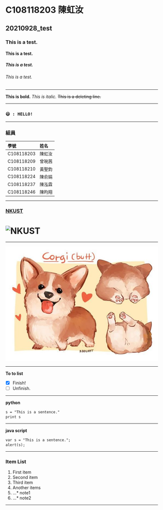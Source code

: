 # C108118203 陳虹汝
## 20210928_test
### This is a test.
#### This is a test.
##### This is a test.
###### This is a test.
***
**This is bold.**
*This is italic.*
~~This is a deleting line.~~
***
### `😃 : HELLO!`
***
### 組員
|學號|姓名|
|:---|:---|
|C108118203|陳虹汝|
|C108118209|曾琬茜|
|C108118210|黃聖鈞|
|C108118224|陳俞娟|
|C108118237|陳泓霖|
|C108118246|陳昀翔|
***
### [NKUST](https://www.nkust.edu.tw)
# ![NKUST](https://www.nkust.edu.tw/var/file/0/1000/img/513/182513897.png "NKUST")
***
![fig](corgi.jpg "corgi")
***
**To to list**
- [X] Finish!
- [ ] Unfinish.
***
**python**
```
s = "This is a sentence."
print s
```
***
**java script**
```
var s = "This is a sentence.";
alert(s);
```
***
### Item List
1. First item
2. Second item
3. Third item
4. Another items
5. ...* note1
6. ...* note2
***
